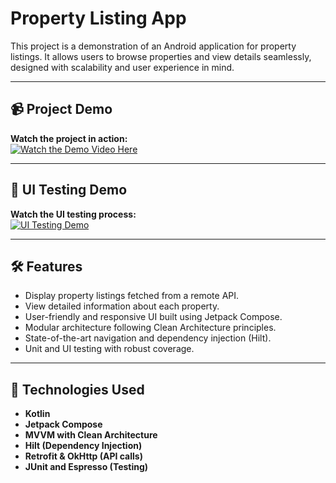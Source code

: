 # Property Listing App  

This project is a demonstration of an Android application for property listings. It allows users to browse properties and view details seamlessly, designed with scalability and user experience in mind.

---

## 📹 **Project Demo**  
**Watch the project in action:**  
[![Watch the Demo Video Here](https://i.imgur.com/eItfvRr.png)](https://drive.google.com/file/d/1xqLcVs9PFz4ffpoG5FHrS1U0UBsKDs1n/preview)

---

## 🧪 **UI Testing Demo**  
**Watch the UI testing process:**  
[![UI Testing Demo](https://i.imgur.com/Ma4kCiY.png)](https://drive.google.com/file/d/1xxiNjgMX1YeQXmJRoleWO4UBVm4x-bc6/preview)

---

## 🛠️ **Features**  
- Display property listings fetched from a remote API.  
- View detailed information about each property.  
- User-friendly and responsive UI built using Jetpack Compose.  
- Modular architecture following Clean Architecture principles.  
- State-of-the-art navigation and dependency injection (Hilt).  
- Unit and UI testing with robust coverage.  

---

## 🚀 **Technologies Used**  
- **Kotlin**  
- **Jetpack Compose**  
- **MVVM with Clean Architecture**  
- **Hilt (Dependency Injection)**  
- **Retrofit & OkHttp (API calls)**  
- **JUnit and Espresso (Testing)**  
